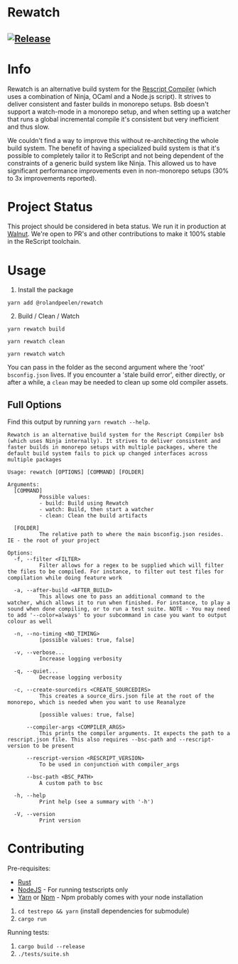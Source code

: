 # Rewatch

## [![Release](https://github.com/rolandpeelen/rewatch/actions/workflows/build.yml/badge.svg?branch=master&event=release)](https://github.com/rolandpeelen/rewatch/actions/workflows/build.yml)

# Info

Rewatch is an alternative build system for the [Rescript Compiler](https://rescript-lang.org/) (which uses a combination of Ninja, OCaml and a Node.js script). It strives to deliver consistent and faster builds in monorepo setups. Bsb doesn't support a watch-mode in a monorepo setup, and when setting up a watcher that runs a global incremental compile it's consistent but very inefficient and thus slow. 

We couldn't find a way to improve this without re-architecting the whole build system. The benefit of having a specialized build system is that it's possible to completely tailor it to ReScript and not being dependent of the constraints of a generic build system like Ninja. This allowed us to have significant performance improvements even in non-monorepo setups (30% to 3x improvements reported).

# Project Status

This project should be considered in beta status. We run it in production at [Walnut](https://github.com/teamwalnut/). We're open to PR's and other contributions to make it 100% stable in the ReScript toolchain.

# Usage

  1. Install the package

  ```
  yarn add @rolandpeelen/rewatch
  ```

  2. Build / Clean / Watch

  ```
  yarn rewatch build
  ```

  ```
  yarn rewatch clean
  ```

  ```
  yarn rewatch watch
  ```

  You can pass in the folder as the second argument where the 'root' `bsconfig.json` lives. If you encounter a 'stale build error', either directly, or after a while, a `clean` may be needed to clean up some old compiler assets.

## Full Options

Find this output by running `yarn rewatch --help`.

```
Rewatch is an alternative build system for the Rescript Compiler bsb (which uses Ninja internally). It strives to deliver consistent and faster builds in monorepo setups with multiple packages, where the default build system fails to pick up changed interfaces across multiple packages

Usage: rewatch [OPTIONS] [COMMAND] [FOLDER]

Arguments:
  [COMMAND]
          Possible values:
          - build: Build using Rewatch
          - watch: Build, then start a watcher
          - clean: Clean the build artifacts

  [FOLDER]
          The relative path to where the main bsconfig.json resides. IE - the root of your project

Options:
  -f, --filter <FILTER>
          Filter allows for a regex to be supplied which will filter the files to be compiled. For instance, to filter out test files for compilation while doing feature work

  -a, --after-build <AFTER_BUILD>
          This allows one to pass an additional command to the watcher, which allows it to run when finished. For instance, to play a sound when done compiling, or to run a test suite. NOTE - You may need to add '--color=always' to your subcommand in case you want to output colour as well

  -n, --no-timing <NO_TIMING>
          [possible values: true, false]

  -v, --verbose...
          Increase logging verbosity

  -q, --quiet...
          Decrease logging verbosity

  -c, --create-sourcedirs <CREATE_SOURCEDIRS>
          This creates a source_dirs.json file at the root of the monorepo, which is needed when you want to use Reanalyze
          
          [possible values: true, false]

      --compiler-args <COMPILER_ARGS>
          This prints the compiler arguments. It expects the path to a rescript.json file. This also requires --bsc-path and --rescript-version to be present

      --rescript-version <RESCRIPT_VERSION>
          To be used in conjunction with compiler_args

      --bsc-path <BSC_PATH>
          A custom path to bsc

  -h, --help
          Print help (see a summary with '-h')

  -V, --version
          Print version

```

# Contributing

  Pre-requisites:

  - [Rust](https://rustup.rs/)
  - [NodeJS](https://nodejs.org/en/) - For running testscripts only
  - [Yarn](https://yarnpkg.com/) or [Npm](https://www.npmjs.com/) - Npm probably comes with your node installation

  1. `cd testrepo && yarn` (install dependencies for submodule)
  2. `cargo run`

  Running tests:

  1. `cargo build --release`
  2. `./tests/suite.sh`
